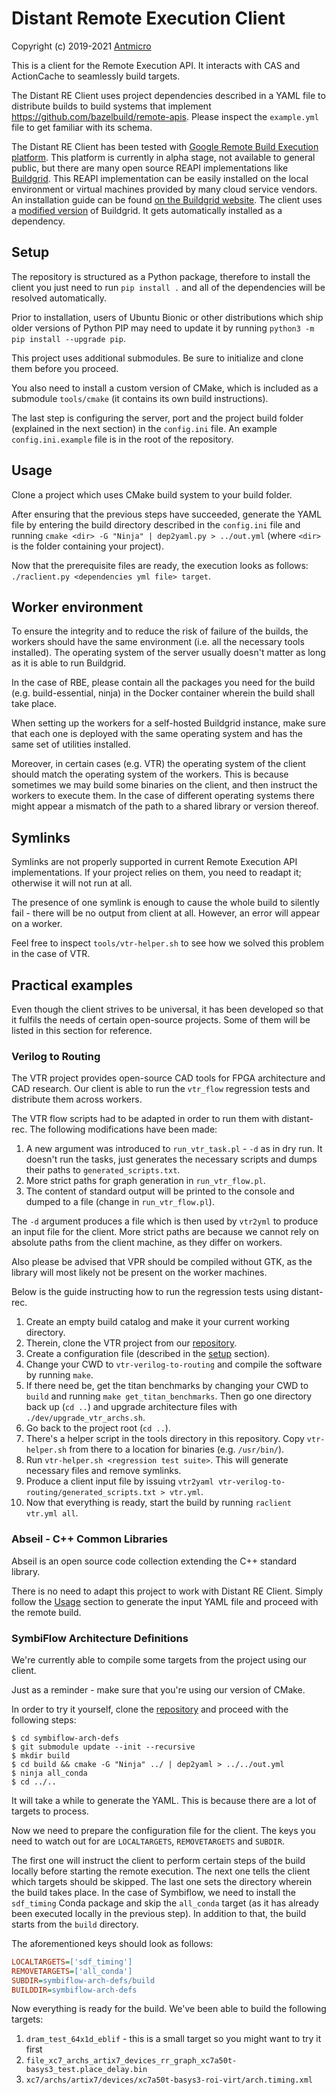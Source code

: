 # Distant Remote Execution Client

Copyright (c) 2019-2021 [Antmicro](https://www.antmicro.com)

This is a client for the Remote Execution API. It interacts with CAS and ActionCache to seamlessly build targets.

The Distant RE Client uses project dependencies described in a YAML file to distribute builds to build systems that implement https://github.com/bazelbuild/remote-apis. Please inspect the `example.yml` file to get familiar with its schema.

The Distant RE Client has been tested with [Google Remote Build Execution platform](https://cloud.google.com/sdk/gcloud/reference/alpha/remote-build-execution). 
This platform is currently in alpha stage, not available to general public, but there are many open source REAPI implementations like [Buildgrid](https://gitlab.com/BuildGrid/buildgrid). 
This REAPI implementation can be easily installed on the local environment or virtual machines provided by many cloud service vendors. 
An installation guide can be found [on the Buildgrid website](https://buildgrid.gitlab.io/buildgrid/installation.html).
The client uses a [modified version](https://github.com/antmicro/buildgrid) of Buildgrid.
It gets automatically installed as a dependency.

## Setup

The repository is structured as a Python package, therefore to install the client you just need to run `pip install .` and all of the dependencies will be resolved automatically.

Prior to installation, users of Ubuntu Bionic or other distributions which ship older versions of Python PIP may need to update it by running `python3 -m pip install --upgrade pip`.

This project uses additional submodules. Be sure to initialize and clone them before you proceed.

You also need to install a custom version of CMake, which is included as a submodule `tools/cmake` (it contains its own build instructions).

The last step is configuring the server, port and the project build folder (explained in the next section) in the `config.ini` file. An example `config.ini.example` file is in the root of the repository.

## Usage

Clone a project which uses CMake build system to your build folder.

After ensuring that the previous steps have succeeded, generate the YAML file by entering the build directory described in the `config.ini` file and running `cmake <dir> -G "Ninja" | dep2yaml.py > ../out.yml` (where `<dir>` is the folder containing your project).

Now that the prerequisite files are ready, the execution looks as follows: `./raclient.py <dependencies yml file> target`.

## Worker environment

To ensure the integrity and to reduce the risk of failure of the builds, the workers should have the same environment (i.e. all the necessary tools installed).
The operating system of the server usually doesn't matter as long as it is able to run Buildgrid.

In the case of RBE, please contain all the packages you need for the build (e.g. build-essential, ninja) in the Docker container wherein the build shall take place.

When setting up the workers for a self-hosted Buildgrid instance, make sure that each one is deployed with the same operating system and has the same set of utilities installed.

Moreover, in certain cases (e.g. VTR) the operating system of the client should match the operating system of the workers. 
This is because sometimes we may build some binaries on the client, and then instruct the workers to execute them.
In the case of different operating systems there might appear a mismatch of the path to a shared library or version thereof.

## Symlinks

Symlinks are not properly supported in current Remote Execution API implementations.
If your project relies on them, you need to readapt it; otherwise it will not run at all.

The presence of one symlink is enough to cause the whole build to silently fail - there will be no output from client at all.
However, an error will appear on a worker.

Feel free to inspect `tools/vtr-helper.sh` to see how we solved this problem in the case of VTR.

## Practical examples

Even though the client strives to be universal, it has been developed so that it fulfils the needs of certain open-source projects.
Some of them will be listed in this section for reference.

### Verilog to Routing

The VTR project provides open-source CAD tools for FPGA architecture and CAD research.
Our client is able to run the `vtr_flow` regression tests and distribute them across workers.

The VTR flow scripts had to be adapted in order to run them with distant-rec.
The following modifications have been made:

1. A new argument was introduced to `run_vtr_task.pl` - `-d` as in dry run. It doesn't run the tasks, just generates the necessary scripts and dumps their paths to `generated_scripts.txt`.
1. More strict paths for graph generation in `run_vtr_flow.pl`.
1. The content of standard output will be printed to the console and dumped to a file (change in `run_vtr_flow.pl`).

The `-d` argument produces a file which is then used by `vtr2yml` to produce an input file for the client.
More strict paths are because we cannot rely on absolute paths from the client machine, as they differ on workers.

Also please be advised that VPR should be compiled without GTK, as the library will most likely not be present on the worker machines.

Below is the guide instructing how to run the regression tests using distant-rec. 

1. Create an empty build catalog and make it your current working directory.
1. Therein, clone the VTR project from our [repository](https://github.com/antmicro/vtr-flow-distant).
1. Create a configuration file (described in the [setup](#Setup) section).
1. Change your CWD to `vtr-verilog-to-routing` and compile the software by running `make`. 
1. If there need be, get the titan benchmarks by changing your CWD to `build` and running `make get_titan_benchmarks`. Then go one directory back up (`cd ..`) and upgrade architecture files with `./dev/upgrade_vtr_archs.sh`.
1. Go back to the project root (`cd ..`).
1. There's a helper script in the tools directory in this repository. Copy `vtr-helper.sh` from there to a location for binaries (e.g. `/usr/bin/`).
1. Run `vtr-helper.sh <regression test suite>`. This will generate necessary files and remove symlinks.
1. Produce a client input file by issuing `vtr2yaml vtr-verilog-to-routing/generated_scripts.txt > vtr.yml`.
1. Now that everything is ready, start the build by running `raclient vtr.yml all`.

### Abseil - C++ Common Libraries

Abseil is an open source code collection extending the C++ standard library.

There is no need to adapt this project to work with Distant RE Client. 
Simply follow the [Usage](#Usage) section to generate the input YAML file and proceed with the remote build.

### SymbiFlow Architecture Definitions

We're currently able to compile some targets from the project using our client.

Just as a reminder - make sure that you're using our version of CMake.

In order to try it yourself, clone the [repository](https://github.com/SymbiFlow/symbiflow-arch-defs) and proceed with the following steps:

```
$ cd symbiflow-arch-defs
$ git submodule update --init --recursive
$ mkdir build
$ cd build && cmake -G "Ninja" ../ | dep2yaml > ../../out.yml
$ ninja all_conda
$ cd ../..
```

It will take a while to generate the YAML.
This is because there are a lot of targets to process.

Now we need to prepare the configuration file for the client.
The keys you need to watch out for are `LOCALTARGETS`, `REMOVETARGETS` and `SUBDIR`.

The first one will instruct the client to perform certain steps of the build locally before starting the remote execution.
The next one tells the client which targets should be skipped.
The last one sets the directory wherein the build takes place.
In the case of Symbiflow, we need to install the `sdf_timing` Conda package and skip the `all_conda` target (as it has already been executed locally in the previous step).
In addition to that, the build starts from the `build` directory.

The aforementioned keys should look as follows:

```ini
LOCALTARGETS=['sdf_timing']
REMOVETARGETS=['all_conda']
SUBDIR=symbiflow-arch-defs/build
BUILDDIR=symbiflow-arch-defs
```

Now everything is ready for the build.
We've been able to build the following targets:

1. `dram_test_64x1d_eblif` - this is a small target so you might want to try it first
1. `file_xc7_archs_artix7_devices_rr_graph_xc7a50t-basys3_test.place_delay.bin`
1. `xc7/archs/artix7/devices/xc7a50t-basys3-roi-virt/arch.timing.xml`



